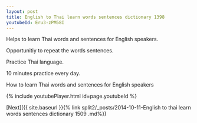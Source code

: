 ```yaml
---
layout: post
title: English to Thai learn words sentences dictionary 1398 
youtubeId: Eru3-zPM58I
---
```

 
 
Helps to learn Thai words and sentences for English speakers.

Opportunitiy to repeat the words sentences. 

Practice Thai language. 
 
10 minutes practice every day. 
 
How to learn Thai words and sentences for English speakers 
 
{% include youtubePlayer.html id=page.youtubeId %}
 
 
[Next]({{ site.baseurl }}{% link  split2/_posts/2014-10-11-English to thai learn words sentences dictionary 1509 .md%})
 

